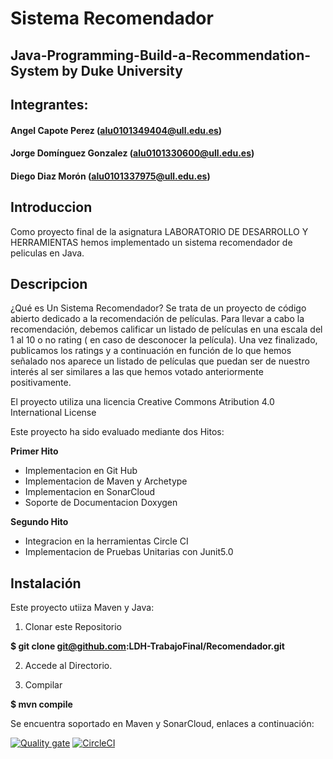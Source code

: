 # **Sistema Recomendador**
## Java-Programming-Build-a-Recommendation-System by Duke University

## Integrantes:
#### Angel Capote Perez (alu0101349404@ull.edu.es)
#### Jorge Domínguez Gonzalez (alu0101330600@ull.edu.es)
#### Diego Diaz Morón (alu0101337975@ull.edu.es)

## Introduccion
Como proyecto final de la asignatura LABORATORIO DE DESARROLLO Y HERRAMIENTAS hemos implementado un sistema recomendador de peliculas en Java.

## Descripcion
¿Qué es Un Sistema Recomendador? 
Se trata de un proyecto de código abierto dedicado a la recomendación de películas. Para llevar a cabo la recomendación, debemos calificar un listado de películas en una escala del 1 al 10 o  no rating ( en caso de desconocer la película). Una vez finalizado, publicamos los ratings y a continuación en función de lo que hemos señalado nos aparece un listado de películas que puedan ser de nuestro interés al ser similares a las que hemos votado anteriormente positivamente.

El proyecto utiliza una licencia Creative Commons Atribution 4.0 International License

Este proyecto ha sido evaluado mediante dos Hitos:

**Primer Hito**
- Implementacion en Git Hub
- Implementacion de Maven y Archetype
- Implementacion en SonarCloud
- Soporte de Documentacion Doxygen

**Segundo Hito**
- Integracion en la herramientas Circle CI
- Implementacion de Pruebas Unitarias con Junit5.0

## Instalación
Este proyecto utiiza Maven y Java:
1. Clonar este Repositorio

**$ git clone git@github.com:LDH-TrabajoFinal/Recomendador.git**

2. Accede al Directorio.

3. Compilar

**$ mvn compile**

Se encuentra soportado en Maven y SonarCloud, enlaces a continuación:

[![Quality gate](https://sonarcloud.io/api/project_badges/quality_gate?project=LDH-TrabajoFinal_Recomendador)](https://sonarcloud.io/summary/new_code?id=LDH-TrabajoFinal_Recomendador)
[![CircleCI](https://dl.circleci.com/status-badge/img/gh/LDH-TrabajoFinal/Recomendador/tree/master.svg?style=svg)](https://dl.circleci.com/status-badge/redirect/gh/LDH-TrabajoFinal/Recomendador/tree/master)
